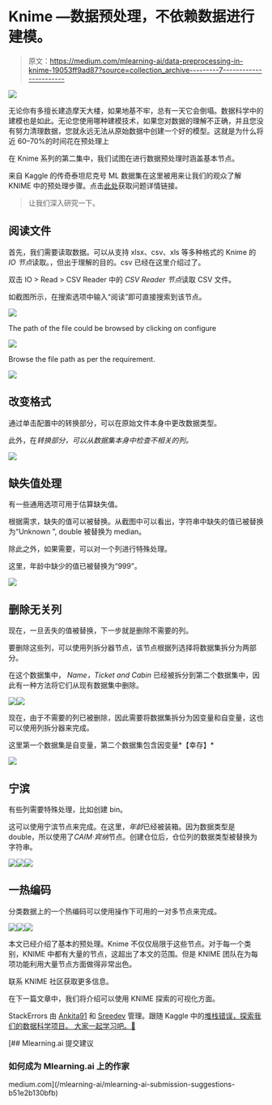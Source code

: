 # Knime —数据预处理，不依赖数据进行建模。

> 原文：<https://medium.com/mlearning-ai/data-preprocessing-in-knime-19053ff9ad87?source=collection_archive---------7----------------------->

![](img/3df6639af0c8de3403a3a8c42c23a981.png)

无论你有多擅长建造摩天大楼，如果地基不牢，总有一天它会倒塌。数据科学中的建模也是如此。无论您使用哪种建模技术，如果您对数据的理解不正确，并且您没有努力清理数据，您就永远无法从原始数据中创建一个好的模型。这就是为什么将近 60–70%的时间花在预处理上

在 Knime 系列的第二集中，我们试图在进行数据预处理时涵盖基本节点。

来自 Kaggle 的传奇泰坦尼克号 ML 数据集在这里被用来让我们的观众了解 KNIME 中的预处理步骤。点击[此处](https://www.kaggle.com/competitions/titanic)获取问题详情链接。

> 让我们深入研究一下。

## **阅读文件**

首先，我们需要读取数据。可以从支持 xlsx、csv、xls 等多种格式的 Knime 的 *IO 节点*读取。，但出于理解的目的。csv 已经在这里介绍过了。

双击 IO > Read > CSV Reader 中的 *CSV Reader 节点*读取 CSV 文件。

如截图所示，在搜索选项中输入“阅读”即可直接搜索到该节点。

![](img/e013ad4633517a1da0d0f99708bbdc3a.png)

The path of the file could be browsed by clicking on configure

![](img/e945639815dbac87123baf1efc07108e.png)

Browse the file path as per the requirement.

![](img/66740becffd8084262d933f909f11bd5.png)

## **改变格式**

通过单击配置中的转换部分，可以在原始文件本身中更改数据类型。

此外，在*转换部分，可以从数据集本身中检查不相关的列。*

![](img/b86d151e2aa41393d6614770e4a80dbc.png)

## **缺失值处理**

有一些通用选项可用于估算缺失值。

根据需求，缺失的值可以被替换。从截图中可以看出，字符串中缺失的值已被替换为“Unknown ”, double 被替换为 median。

除此之外，如果需要，可以对一个列进行特殊处理。

这里，年龄中缺少的值已被替换为“999”。

![](img/88b70d988fc0ffcb15bc502f2dc27242.png)

## **删除无关列**

现在，一旦丢失的值被替换，下一步就是删除不需要的列。

要删除这些列，可以使用列拆分器节点，该节点根据列选择将数据集拆分为两部分。

在这个数据集中， *Name，Ticket and Cabin* 已经被拆分到第二个数据集中，因此有一种方法将它们从现有数据集中删除。

![](img/03a53bf2cda08bb4468fdfdbf993e839.png)![](img/c3db055f7516e9b5037fcdc005d1227e.png)

现在，由于不需要的列已被删除，因此需要将数据集拆分为因变量和自变量，这也可以使用列拆分器来完成。

这里第一个数据集是自变量，第二个数据集包含因变量*【幸存】*

![](img/cac4d89ec47a7b72dbd6d5d662bd735b.png)

## **宁滨**

有些列需要特殊处理，比如创建 bin。

这可以使用宁滨节点来完成。在这里，*年龄*已经被装箱。因为数据类型是 double，所以使用了*CAIM·宾纳*节点。创建仓位后，仓位列的数据类型被替换为字符串。

![](img/7ff8058b8908dab2097fa2ca915ebc7e.png)![](img/7bda9b45d48123222497468fb509cf2c.png)![](img/8ea13fc4c776369b8c8e1c303741aa44.png)

## **一热编码**

分类数据上的一个热编码可以使用操作下可用的一对多节点来完成。

![](img/509a170828055a4655724d7dccf34edf.png)![](img/08343a3dd017cef991f4f627e861eb99.png)![](img/c92e9eb3d603e18ebfcfa07267f87eba.png)

本文已经介绍了基本的预处理。Knime 不仅仅局限于这些节点。对于每一个类别，KNIME 中都有大量的节点，这超出了本文的范围。但是 KNIME 团队在为每项功能利用大量节点方面做得非常出色。

联系 KNIME 社区获取更多信息。

在下一篇文章中，我们将介绍可以使用 KNIME 探索的可视化方面。

StackErrors 由 [Ankita91](https://medium.com/u/79bf804fb2df?source=post_page-----6bd721732204--------------------------------) 和 [Sreedev](https://medium.com/u/49e4c41be3dd?source=post_page-----6bd721732204--------------------------------) 管理。跟随 Kaggle 中的[堆栈错误，探索我们的数据科学项目。
大家一起学习吧。💙](https://www.kaggle.com/stackerrors)

[](/mlearning-ai/mlearning-ai-submission-suggestions-b51e2b130bfb) [## Mlearning.ai 提交建议

### 如何成为 Mlearning.ai 上的作家

medium.com](/mlearning-ai/mlearning-ai-submission-suggestions-b51e2b130bfb)